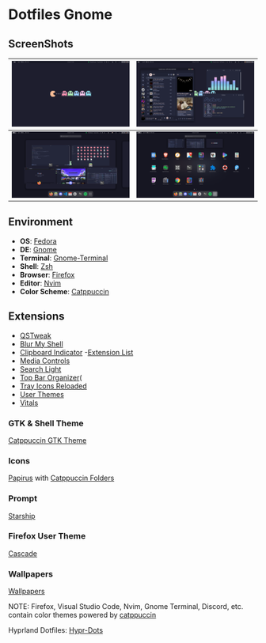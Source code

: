 # Dotfiles Gnome

## ScreenShots

| ![1](.assets/Screenshot-1.png) | ![2](.assets/Screenshot-2.png) |
| ------------------------------ | ------------------------------ |
| ![3](.assets/Screenshot-3.png) | ![4](.assets/Screenshot-4.png) |

## Environment

- **OS**: [Fedora](https://fedoraproject.org/)
- **DE**: [Gnome](https://www.gnome.org/)
- **Terminal**: [Gnome-Terminal](https://apps.gnome.org/Console/)
- **Shell**: [Zsh](https://www.zsh.org/)
- **Browser**: [Firefox](https://www.mozilla.org/en-US/firefox/new/)
- **Editor**: [Nvim](https://neovim.io/)
- **Color Scheme**: [Catppuccin](https://github.com/catppuccin)

## Extensions

- [QSTweak](https://extensions.gnome.org/extension/5446/quick-settings-tweaker/)
- [Blur My Shell](https://extensions.gnome.org/extension/3193/blur-my-shell/)
- [Clipboard Indicator](https://extensions.gnome.org/extension/779/clipboard-indicator/) -[Extension List](https://extensions.gnome.org/extension/3088/extension-list/)
- [Media Controls](https://extensions.gnome.org/extension/4470/media-controls/)
- [Search Light](https://extensions.gnome.org/extension/5489/search-light/)
- [Top Bar Organizer](https://extensions.gnome.org/extension/4356/top-bar-organizer/)(
- [Tray Icons Reloaded](https://extensions.gnome.org/extension/2890/tray-icons-reloaded/)
- [User Themes](https://extensions.gnome.org/extension/19/user-themes/)
- [Vitals](https://extensions.gnome.org/extension/1460/vitals/)

### GTK & Shell Theme

[Catppuccin GTK Theme](https://github.com/catppuccin/gtk)

### Icons

[Papirus](https://github.com/PapirusDevelopmentTeam/papirus-icon-theme) with [Catppuccin Folders](https://github.com/catppuccin/papirus-folders)

### Prompt

[Starship](https://starship.rs/)

### Firefox User Theme

[Cascade](https://github.com/andreasgrafen/cascade)

### Wallpapers

[Wallpapers](/misc/backgrounds)

NOTE: Firefox, Visual Studio Code, Nvim, Gnome Terminal, Discord, etc.
contain color themes powered by [catppuccin](https://github.com/catppuccin/catppuccin)

Hyprland Dotfiles: [Hypr-Dots](https://github.com/StevenQuintanaGT/Hypr-Dotfiles)
